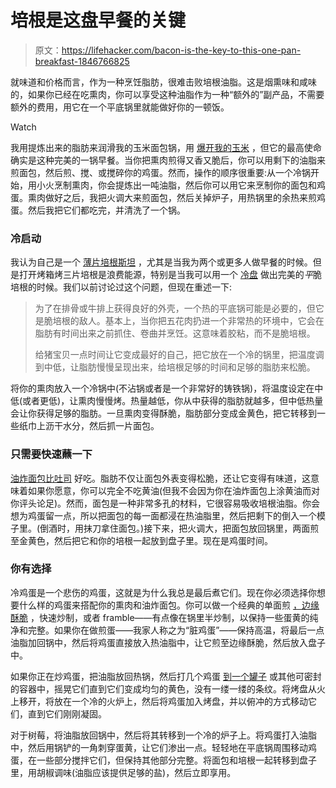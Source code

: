 # 培根是这盘早餐的关键

> 原文：<https://lifehacker.com/bacon-is-the-key-to-this-one-pan-breakfast-1846766825>

就味道和价格而言，作为一种烹饪脂肪，很难击败培根油脂。这是烟熏味和咸味的，如果你已经在吃熏肉，你可以享受这种油脂作为一种“额外的”副产品，不需要额外的费用，用它在一个平底锅里就能做好你的一顿饭。

Watch

我用提炼出来的脂肪来润滑我的玉米面包锅，用 [爆开我的玉米](https://skillet.lifehacker.com/cook-your-popcorn-in-bacon-grease-1846045923) ，但它的最高使命确实是这种完美的一锅早餐。当你把熏肉煎得又香又脆后，你可以用剩下的油脂来煎面包，然后煎、搅、或搅碎你的鸡蛋。然而，操作的顺序很重要:从一个冷锅开始，用小火烹制熏肉，你会提炼出一吨油脂，然后你可以用它来烹制你的面包和鸡蛋。熏肉做好之后，我把火调大来煎面包，然后关掉炉子，用热锅里的余热来煎鸡蛋。然后我把它们都吃完，并清洗了一个锅。

### 冷启动

我认为自己是一个 [薄片培根斯坦](https://lifehacker.com/ditch-the-skillet-fire-up-your-oven-to-cook-perfect-ba-5711834) ，尤其是当我为两个或更多人做早餐的时候。但是打开烤箱烤三片培根是浪费能源，特别是当我可以用一个 [冷盘](https://skillet.lifehacker.com/the-secret-to-great-bacon-is-a-cold-pan-1829171657) 做出完美的*平*脆培根的时候。我们以前讨论过这个问题，但现在重述一下:

> 为了在排骨或牛排上获得良好的外壳，一个热的平底锅可能是必要的，但它是脆培根的敌人。基本上，当你把五花肉扔进一个非常热的环境中，它会在脂肪有时间出来之前抓住、卷曲并烹饪。这意味着胶粘，而不是脆培根。
> 
> 给猪宝贝一点时间让它变成最好的自己，把它放在一个冷的锅里，把温度调到中低，让脂肪慢慢呈现出来，给培根足够的时间和足够的脂肪来松脆。

将你的熏肉放入一个冷锅中(不沾锅或者是一个非常好的铸铁锅)，将温度设定在中低(或者更低)，让熏肉慢慢烤。热量越低，你从中获得的脂肪就越多，但中低热量会让你获得足够的脂肪。一旦熏肉变得酥脆，脂肪部分变成金黄色，把它转移到一些纸巾上沥干水分，然后抓一片面包。

### 只需要快速蘸一下

[油炸面包比吐司](https://skillet.lifehacker.com/fried-bread-is-better-than-toast-1827629232) 好吃。脂肪不仅让面包外表变得松脆，还让它变得有味道，这意味着如果你愿意，你可以完全不吃黄油(但我不会因为你在油炸面包上涂黄油而对你评头论足)。然而，面包是一种非常多孔的材料，它很容易吸收培根油脂。你会想为鸡蛋留一点，所以把面包的每一面都浸在热油脂里，然后把剩下的倒入一个模子里。(倒酒时，用抹刀拿住面包。)接下来，把火调大，把面包放回锅里，两面煎至金黄色，然后把它和你的培根一起放到盘子里。现在是鸡蛋时间。

### 你有选择

冷鸡蛋是一个悲伤的鸡蛋，这就是为什么我总是最后煮它们。现在你必须选择你想要什么样的鸡蛋来搭配你的熏肉和油炸面包。你可以做一个经典的单面煎 [，边缘酥脆](https://skillet.lifehacker.com/how-to-make-the-best-steak-and-eggs-1835806413) ，快速炒制，或者 framble——有点像在锅里半炒制，以保持一些蛋黄的纯净和完整。如果你在做煎蛋——我家人称之为“脏鸡蛋”——保持高温，将最后一点油脂加回锅中，然后将鸡蛋直接放入热油脂中，让它煎至边缘酥脆，然后放入盘子中。

如果你正在炒鸡蛋，把油脂放回热锅，然后打几个鸡蛋 [到一个罐子](https://skillet.lifehacker.com/you-should-scramble-eggs-in-a-jar-1844164046) 或其他可密封的容器中，摇晃它们直到它们变成均匀的黄色，没有一缕一缕的条纹。将烤盘从火上移开，将放在一个冷的火炉上，然后将鸡蛋加入烤盘，并以俯冲的方式移动它们，直到它们刚刚凝固。

对于树莓，将油脂放回锅中，然后将其转移到一个冷的炉子上。将鸡蛋打入油脂中，然后用锅铲的一角刺穿蛋黄，让它们渗出一点。轻轻地在平底锅周围移动鸡蛋，在一些部分搅拌它们，但保持其他部分完整。将面包和培根一起转移到盘子里，用胡椒调味(油脂应该提供足够的盐)，然后立即享用。